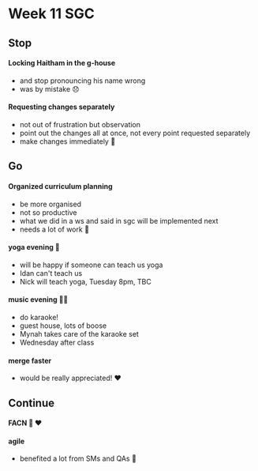 # Week 11 SGC

## Stop

#### Locking Haitham in the g-house

* and stop pronouncing his name wrong
* was by mistake :disappointed:

#### Requesting changes separately

* not out of frustration but observation
* point out the changes all at once, not every point requested separately
* make changes immediately :100:

## Go

#### Organized curriculum planning

* be more organised
* not so productive
* what we did in a ws and said in sgc will be implemented next
* needs a lot of work :bow:

#### yoga evening :massage:

* will be happy if someone can teach us yoga
* Idan can't teach us
* Nick will teach yoga, Tuesday 8pm, TBC

#### music evening :microphone::musical_keyboard:

* do karaoke!
* guest house, lots of boose
* Mynah takes care of the karaoke set
* Wednesday after class

#### merge faster

* would be really appreciated! :heart:

## Continue

#### FACN :tada: :heart:

#### agile

* benefited a lot from SMs and QAs :raised_hands:
